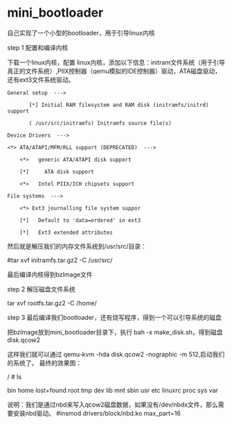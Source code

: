 # mini_bootloader
自己实现了一个小型的bootloader，用于引导linux内核

step 1 配置和编译内核

下载一个linux内核，配置 linux内核，添加以下信息：initram文件系统（用于引导真正的文件系统）,PIIX控制器（qemu模拟的IDE控制器）驱动，ATA磁盘驱动，还有ext3文件系统驱动。

    General setup  --->
    
           [*] Initial RAM filesystem and RAM disk (initramfs/initrd) support
           
           ( /usr/src/initramfs) Initramfs source file(s)
           
    Device Drivers  --->
    
    <*> ATA/ATAPI/MFM/RLL support (DEPRECATED)  --->
    
        <*>   generic ATA/ATAPI disk support
        
        [*]     ATA disk support
        
        <*>   Intel PIIX/ICH chipsets support
        
    File systems  --->
    
        <*> Ext3 journalling file system suppor
        
        [*]   Default to 'data=ordered' in ext3
        
        [*]   Ext3 extended attributes

然后就是解压我们的内存文件系统到/usr/src/目录：

#tar xvf initramfs.tar.gz2 -C /usr/src/

最后编译内核得到bzImage文件



step 2 解压磁盘文件系统

tar xvf rootfs.tar.gz2 -C /home/


step 3 最后编译我们bootloader，还有烧写程序，得到一个可以引导系统的磁盘

把bzImage放到mini_bootloader目录下，执行 bah -x make_disk.sh，得到磁盘disk.qcow2

这样我们就可以通过 qemu-kvm  -hda disk.qcow2 -nographic  -m 512,启动我们的系统了。
最终的效果图：

/ # ls

bin         home        lost+found  root        tmp
dev         lib         mnt         sbin        usr
etc         linuxrc     proc        sys         var



说明：我们是通过nbd来写入qcow2磁盘数据，如果没有/dev/nbdx文件，那么需要安装nbd驱动。
      #insmod drivers/block/nbd.ko max_part=16

